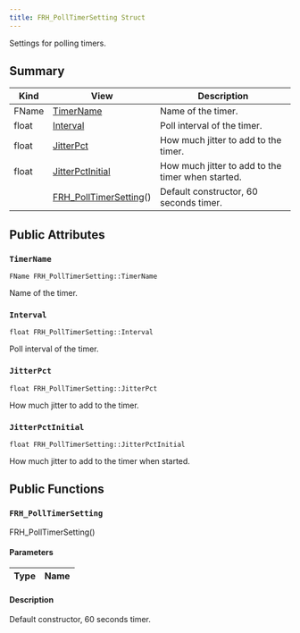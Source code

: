 ```yaml
---
title: FRH_PollTimerSetting Struct
---
```

Settings for polling timers.

## Summary
| Kind | View | Description |
|------|------|-------------|
|FName|[TimerName](/unreal-plugins/all/structfrh__polltimersetting/#structFRH__PollTimerSetting_1a657d464298c1a5e7d22e7658203260d6)|Name of the timer.|
|float|[Interval](/unreal-plugins/all/structfrh__polltimersetting/#structFRH__PollTimerSetting_1a55e6b906507f28b3ef6c77c075944e21)|Poll interval of the timer.|
|float|[JitterPct](/unreal-plugins/all/structfrh__polltimersetting/#structFRH__PollTimerSetting_1a55b5858c5df6f2db724599e6864dd191)|How much jitter to add to the timer.|
|float|[JitterPctInitial](/unreal-plugins/all/structfrh__polltimersetting/#structFRH__PollTimerSetting_1af7b21bff8f9266d642ff135dd80b8314)|How much jitter to add to the timer when started.|
||[FRH_PollTimerSetting](/unreal-plugins/all/structfrh__polltimersetting/#structFRH__PollTimerSetting_1a121012c1be4a6708d43d5158130b6233)()|Default constructor, 60 seconds timer.|
## Public Attributes



### `TimerName` <a id="structFRH__PollTimerSetting_1a657d464298c1a5e7d22e7658203260d6"></a>

`FName FRH_PollTimerSetting::TimerName`

Name of the timer.




### `Interval` <a id="structFRH__PollTimerSetting_1a55e6b906507f28b3ef6c77c075944e21"></a>

`float FRH_PollTimerSetting::Interval`

Poll interval of the timer.




### `JitterPct` <a id="structFRH__PollTimerSetting_1a55b5858c5df6f2db724599e6864dd191"></a>

`float FRH_PollTimerSetting::JitterPct`

How much jitter to add to the timer.




### `JitterPctInitial` <a id="structFRH__PollTimerSetting_1af7b21bff8f9266d642ff135dd80b8314"></a>

`float FRH_PollTimerSetting::JitterPctInitial`

How much jitter to add to the timer when started.





## Public Functions



### `FRH_PollTimerSetting` <a id="structFRH__PollTimerSetting_1a121012c1be4a6708d43d5158130b6233"></a>

 FRH_PollTimerSetting()

#### Parameters

| Type | Name |
|------|------|

#### Description

Default constructor, 60 seconds timer.





